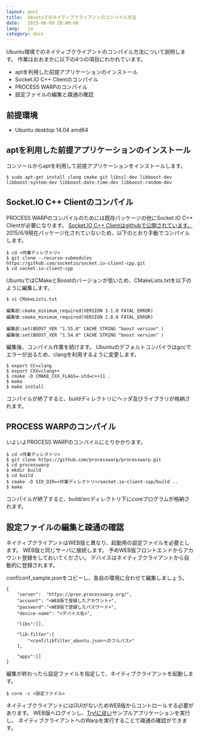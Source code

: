 ```yaml
---
layout: post
title:  Ubuntuでのネイティブクライアントのコンパイル方法
date:   2015-06-09 20:00:00
lang:   ja
category: docs
---
```


Ubuntu環境でのネイティブクライアントのコンパイル方法について説明します。
作業はおおまかに以下の4つの項目にわかれています。

* aptを利用した前提アプリケーションのインストール
* Socket.IO C++ Clientのコンパイル
* PROCESS WARPのコンパイル
* 設定ファイルの編集と疎通の確認

## 前提環境

* Ubuntu desktop 14.04 amd64

## aptを利用した前提アプリケーションのインストール

コンソールからaptを利用して前提アプリケーションをインストールします。

    $ sudo apt-get install clang cmake git libssl-dev libboost-dev libboost-system-dev libboost-date-time-dev libboost-random-dev

## Socket.IO C++ Clientのコンパイル

PROCESS WARPのコンパイルのためには既存パッケージの他にSocket.IO C++ Clientが必要になります。
[Socket.IO C++ Clientはgithubで公開されています。](https://github.com/socketio/socket.io-client-cpp)
2015/6/9現在パッケージ化されていないため、以下のとおり手動でコンパイルします。

    $ cd <作業ディレクトリ>
    $ git clone --recurse-submodules https://github.com/socketio/socket.io-client-cpp.git
    $ cd socket.io-client-cpp

UbuntuではCMakeとBoostのバージョンが低いため、CMakeLists.txtを以下のように編集します。

    $ vi CMakeLists.txt
    
    編集前:cmake_minimum_required(VERSION 3.1.0 FATAL_ERROR)
    編集後:cmake_minimum_required(VERSION 2.8.0 FATAL_ERROR)
    
    編集前:set(BOOST_VER "1.55.0" CACHE STRING "boost version" )
    編集後:set(BOOST_VER "1.54.0" CACHE STRING "boost version" )

編集後、コンパイル作業を続けます。
Ubuntuのデフォルトコンパイラはgccでエラーが出るため、clangを利用するように変更します。

    $ export CC=clang
    $ export CXX=clang++
    $ cmake -D CMAKE_CXX_FLAGS=-std=c++11 .
    $ make
    $ make install

コンパイルが終了すると、buildディレクトリにヘッダ及びライブラリが格納されます。

## PROCESS WARPのコンパイル

いよいよPROCESS WARPのコンパイルにとりかかります。

    $ cd <作業ディレクトリ>
    $ git clone https://github.com/processwarp/processwarp.git
    $ cd processwarp
    $ mkdir build
    $ cd build
    $ cmake -D SIO_DIR=<作業ディレクトリ>/socket.io-client-cpp/build ..
    $ make

コンパイルが終了すると、build/srcディレクトリ下にcoreプログラムが格納されます。

## 設定ファイルの編集と疎通の確認

ネイティブクライアントはWEB版と異なり、起動用の設定ファイルを必要とします。
WEB版と同じサーバに接続します。
予めWEB版フロントエンドからアカウント登録をしておいてください。
デバイスはネイティブクライアントから自動的に登録されます。

conf/conf_sample.jsonをコピーし、各自の環境に合わせて編集しましょう。

    {
        "server":  "https://prev.processwarp.org/",
        "account": "<WEB版で登録したアカウント>",
        "password":"<WEB版で登録したパスワード>",
        "device-name": "<デバイス名>",
    
        "libs":[],
    
        "lib-filter":[
	        "<conf/libfilter_ubuntu.jsonへのフルパス>"
        ],
    
        "apps":[]
    }

編集が終わったら設定ファイルを指定して、ネイティブクライアントを起動します。


    $ core -c <設定ファイル>

ネイティブクライアントにはGUIがないためWEB版からコントロールする必要があります。
WEB版へログインし、[Try!に従い](/ja/try)サンプルアプリケーションを実行し、
ネイティブクライアントへのWarpを実行することで疎通の確認ができます。
